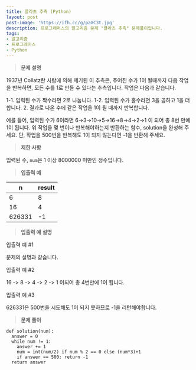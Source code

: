 ```yaml
---
title: 콜라츠 추측 (Python)
layout: post
post-image: 'https://ifh.cc/g/paXC3t.jpg'
description: 프로그래머스의 알고리즘 문제 "콜라츠 추측" 문제풀이입니다.
tags:
- 알고리즘
- 프로그래머스
- Python
---
```



>**문제 설명**

1937년 Collatz란 사람에 의해 제기된 이 추측은, 주어진 수가 1이 될때까지 다음 작업을 반복하면, 모든 수를 1로 만들 수 있다는 추측입니다. 작업은 다음과 같습니다.

1-1. 입력된 수가 짝수라면 2로 나눕니다. 
1-2. 입력된 수가 홀수라면 3을 곱하고 1을 더합니다.
2. 결과로 나온 수에 같은 작업을 1이 될 때까지 반복합니다.

예를 들어, 입력된 수가 6이라면 6→3→10→5→16→8→4→2→1 이 되어 총 8번 만에 1이 됩니다. 위 작업을 몇 번이나 반복해야하는지 반환하는 함수, solution을 완성해 주세요. 단, 작업을 500번을 반복해도 1이 되지 않는다면 –1을 반환해 주세요.

>**제한 사항**


입력된 수,  <code>num</code>은 1 이상 8000000 미만인 정수입니다.


>**입출력 예**

| n | result |
|--|--|
| 6 | 8 |
| 16 | 4 |
| 626331 | -1 |

>**입출력 예 설명**

입출력 예 #1

문제의 설명과 같습니다.

입출력 예 #2

16 -> 8 -> 4 -> 2 -> 1 이되어 총 4번만에 1이 됩니다.

입출력 예 #3

626331은 500번을 시도해도 1이 되지 못하므로 -1을 리턴해야합니다.

>**문제 풀이**

	def solution(num):
	  answer = 0
	  while num != 1:
	    answer += 1
	    num = int(num/2) if num % 2 == 0 else (num*3)+1
	    if answer == 500: return -1
	  return answer



